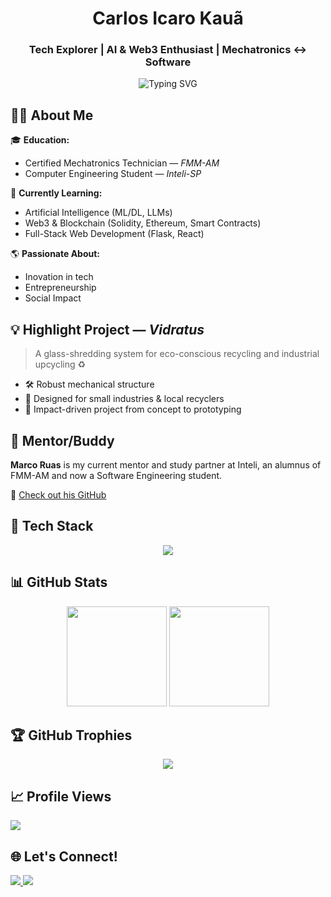 <h1 align="center">Carlos Icaro Kauã</h1>
<h3 align="center">Tech Explorer | AI & Web3 Enthusiast | Mechatronics ↔ Software</h3>

<p align="center">
  <img src="https://readme-typing-svg.herokuapp.com?font=Fira+Code&duration=2500&pause=1000&color=0AFFEF&center=true&vCenter=true&width=435&lines=Welcome+to+my+GitHub!;Let's+build+tech+that+matters.;AI%2C+Web3%2C+IoT+and+more." alt="Typing SVG" />
</p>



## 👨‍💻 About Me

🎓 **Education:**
- Certified Mechatronics Technician — *FMM-AM*
- Computer Engineering Student — *Inteli-SP*

🧠 **Currently Learning:**
- Artificial Intelligence (ML/DL, LLMs)
- Web3 & Blockchain (Solidity, Ethereum, Smart Contracts)
- Full-Stack Web Development (Flask, React)

🌎 **Passionate About:**
- Inovation in tech
- Entrepreneurship
- Social Impact



## 💡 Highlight Project — *Vidratus*
> A glass-shredding system for eco-conscious recycling and industrial upcycling ♻️

<!-- <img src="https://raw.githubusercontent.com/C-Icaro/vidratus-repo/main/demo.gif" alt="Vidratus demo" height="200"/> -->

- 🛠️ Robust mechanical structure
- 🎯 Designed for small industries & local recyclers
- 🌱 Impact-driven project from concept to prototyping

## 🧭 Mentor/Buddy

**Marco Ruas** is my current mentor and study partner at Inteli, an alumnus of FMM-AM and now a Software Engineering student.

🔗 [Check out his GitHub](https://github.com/MarcoPeixot)

## 🧰 Tech Stack

<div align="center">
  <img src="https://skillicons.dev/icons?i=c,py,js,ts,arduino,react,html,css,firebase,git,figma,mysql" />
</div>

## 📊 GitHub Stats

<div align="center">
  <img height="160" src="https://github-readme-stats.vercel.app/api?username=C-Icaro&theme=radical&show_icons=true&count_private=true" />
  <img height="160" src="https://github-readme-stats.vercel.app/api/top-langs/?username=C-Icaro&layout=compact&theme=radical" />
  
</div>



## 🏆 GitHub Trophies

<div align="center">

<img src="https://github-profile-trophy.vercel.app/?username=C-Icaro&theme=darkhub&margin-w=15&margin-h=15&no-frame=true" />

</div>



## 📈 Profile Views

<div align="left">
  <img src="https://profile-counter.glitch.me/C-Icaro/count.svg" />
</div>



## 🌐 Let's Connect!

<div align="left">
  <a href="https://www.linkedin.com/in/carlos-icaro-kaua/" target="_blank">
    <img src="https://img.shields.io/badge/LinkedIn-0077B5?logo=linkedin&logoColor=white" />
  </a>
  <a href="mailto:seuemail@dominio.com">
    <img src="https://img.shields.io/badge/Email-D14836?logo=gmail&logoColor=white" />
  </a>
</div>

